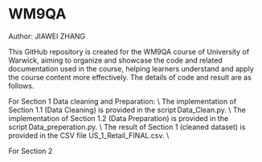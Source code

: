 # WM9QA
Author: JIAWEI ZHANG

This GitHub repository is created for the WM9QA course of University of Warwick, aiming to organize and showcase the code and related documentation used in the course, helping learners understand and apply the course content more effectively. The details of code and result are as follows.

For Section 1 Data cleaning and Preparation: \\
The implementation of Section 1.1 (Data Cleaning) is provided in the script Data_Clean.py. \\
The implementation of Section 1.2 (Data Preparation) is provided in the script Data_preperation.py. \\
The result of Section 1 (cleaned dataset) is provided in the CSV file US_1_Retail_FINAL.csv. \\

For Section 2 
